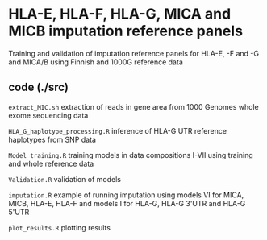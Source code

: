 # HLA-E, HLA-F, HLA-G, MICA and MICB imputation reference panels

Training and validation of imputation reference panels for HLA-E, -F and -G and MICA/B using Finnish and 1000G reference data

## code (./src)

`extract_MIC.sh` extraction of reads in gene area from 1000 Genomes whole exome sequencing data

`HLA_G_haplotype_processing.R` inference of HLA-G UTR reference haplotypes from SNP data

`Model_training.R` training models in data compositions I-VII using training and whole reference data

`Validation.R` validation of models 

`imputation.R` example of running imputation using models VI for MICA, MICB, HLA-E, HLA-F and models I for HLA-G, HLA-G 3'UTR and HLA-G 5'UTR

`plot_results.R` plotting results
